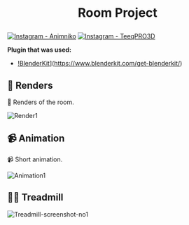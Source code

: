 # <p align="center">Room Project</p>

[![Instagram - Animniko](https://img.shields.io/static/v1?label=Instagram&message=AnimNiko&color=ff69b4&logo=github)](https://www.instagram.com/animniko/)
[![Instagram - TeeqPRO3D](https://img.shields.io/static/v1?label=Instagram&message=TeeqPRO&color=blueviolet&logo=github)](https://www.instagram.com/teeqpro3d/)

**Plugin that was used:**
-  [!BlenderKit](https://img.shields.io/static/v1?label=Plugin&message=BlenderKit&color=green&logo=github)](https://www.blenderkit.com/get-blenderkit/)

## 🎥 Renders

🎥 Renders of the room.

![Render1](linktoimage)

## 📹 Animation

📹 Short animation.

![Animation1](linktoanim)

## 🏃‍♀️ Treadmill

![Treadmill-screenshot-no1](linktoimage)
